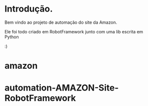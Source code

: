 # Introdução.

Bem vindo ao projeto de automação do site da Amazon.

Ele foi todo criado em RobotFramework junto com uma lib escrita em Python

:)

# amazon
# automation-AMAZON-Site-RobotFramework
